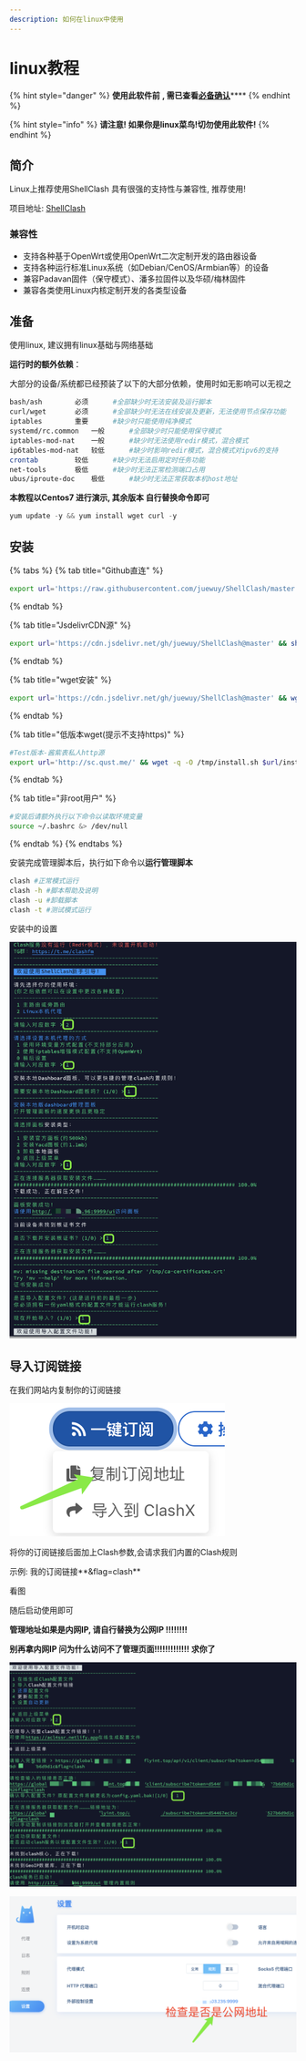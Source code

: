 ```yaml
---
description: 如何在linux中使用
---
```


# linux教程

{% hint style="danger" %}
**使用此软件前** **, 需已查看**[**必备确认**](../faq/errorfaq.md)****
{% endhint %}

{% hint style="info" %}
**请注意! 如果你是linux菜鸟!切勿使用此软件!**
{% endhint %}

## 简介

Linux上推荐使用ShellClash 具有很强的支持性与兼容性, 推荐使用!

项目地址: [ShellClash](https://github.com/juewuy/ShellClash)

### 兼容性

* 支持各种基于OpenWrt或使用OpenWrt二次定制开发的路由器设备
* 支持各种运行标准Linux系统（如Debian/CenOS/Armbian等）的设备
* 兼容Padavan固件（保守模式）、潘多拉固件以及华硕/梅林固件
* 兼容各类使用Linux内核定制开发的各类型设备

## 准备

使用linux, 建议拥有linux基础与网络基础

**运行时的额外依赖**：

大部分的设备/系统都已经预装了以下的大部分依赖，使用时如无影响可以无视之

```bash
bash/ash		必须		#全部缺少时无法安装及运行脚本
curl/wget		必须		#全部缺少时无法在线安装及更新，无法使用节点保存功能
iptables		重要		#缺少时只能使用纯净模式
systemd/rc.common	一般		#全部缺少时只能使用保守模式
iptables-mod-nat	一般		#缺少时无法使用redir模式，混合模式
ip6tables-mod-nat	较低		#缺少时影响redir模式，混合模式对ipv6的支持
crontab			较低		#缺少时无法启用定时任务功能
net-tools		极低		#缺少时无法正常检测端口占用
ubus/iproute-doc	极低		#缺少时无法正常获取本机host地址
```

**本教程以Centos7 进行演示, 其余版本 自行替换命令即可**

```c
yum update -y && yum install wget curl -y
```

## 安装

{% tabs %}
{% tab title="Github直连" %}
```bash
export url='https://raw.githubusercontent.com/juewuy/ShellClash/master' && sh -c "$(curl -kfsSl $url/install.sh)" && source /etc/profile &> /dev/null
```
{% endtab %}

{% tab title="JsdelivrCDN源" %}
```bash
export url='https://cdn.jsdelivr.net/gh/juewuy/ShellClash@master' && sh -c "$(curl -kfsSl $url/install.sh)" && source /etc/profile &> /dev/null
```
{% endtab %}

{% tab title="wget安装" %}
```bash
export url='https://cdn.jsdelivr.net/gh/juewuy/ShellClash@master' && wget -q --no-check-certificate -O /tmp/install.sh $url/install.sh  && sh /tmp/install.sh && source /etc/profile &> /dev/null
```
{% endtab %}

{% tab title="低版本wget(提示不支持https)" %}
```bash
#Test版本-酱紫表私人http源
export url='http://sc.qust.me/' && wget -q -O /tmp/install.sh $url/install_n.sh  && sh /tmp/install.sh && source /etc/profile &> /dev/null
```
{% endtab %}

{% tab title="非root用户" %}
```bash
#安装后请额外执行以下命令以读取环境变量
source ~/.bashrc &> /dev/null
```
{% endtab %}
{% endtabs %}

安装完成管理脚本后，执行如下命令以**运行管理脚本**

```bash
clash #正常模式运行
clash -h #脚本帮助及说明
clash -u #卸载脚本
clash -t #测试模式运行
```

安装中的设置

![](<../.gitbook/assets/image (32).png>)

## 导入订阅链接

在我们网站内复制你的订阅链接

![](<../.gitbook/assets/image (35).png>)

将你的订阅链接后面加上Clash参数,会请求我们内置的Clash规则

示例: 我的订阅链接**\&flag=clash**

看图

随后启动使用即可

**管理地址如果是内网IP, 请自行替换为公网IP !!!!!!!!**

**别再拿内网IP 问为什么访问不了管理页面!!!!!!!!!!!!! 求你了**&#x20;

![](<../.gitbook/assets/image (36).png>)

![](<../.gitbook/assets/image (37).png>)







